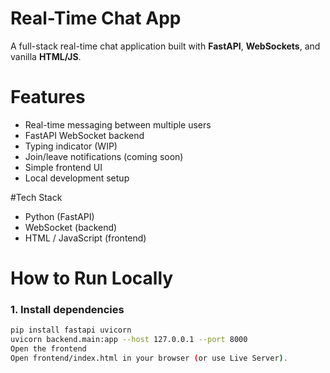 #  Real-Time Chat App

A full-stack real-time chat application built with **FastAPI**, **WebSockets**, and vanilla **HTML/JS**.

# Features
- Real-time messaging between multiple users
- FastAPI WebSocket backend
- Typing indicator (WIP)
- Join/leave notifications (coming soon)
- Simple frontend UI
- Local development setup

#Tech Stack
- Python (FastAPI)
- WebSocket (backend)
- HTML / JavaScript (frontend)

# How to Run Locally

### 1. Install dependencies
```bash
pip install fastapi uvicorn
uvicorn backend.main:app --host 127.0.0.1 --port 8000
Open the frontend
Open frontend/index.html in your browser (or use Live Server).

